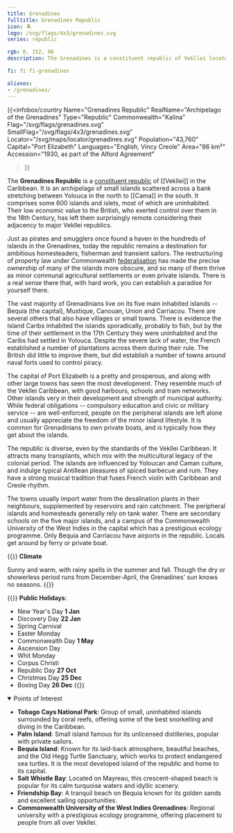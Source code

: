 ```yaml
---
title: Grenadines
fulltitle: Grenadines Republic
icon: 🏝️
logo: /svg/flags/4x3/grenadines.svg
series: republic

rgb: 0, 152, 96
description: The Grenadines is a constituent republic of Vekllei located in the Lesser Antilles of the Caribbean Sea.

fi: fi fi-grenadines

aliases:
- /grenadines/
---
```

{{<infobox/country
	 Name="Grenadines Republic"
	 RealName="Archipelago of the Grenadines"
	 Type="Republic"
	 Commonwealth="Kalina"
	 Flag="/svg/flags/grenadines.svg"
	 SmallFlag="/svg/flags/4x3/grenadines.svg"
	 Locator="/svg/maps/locator/grenadines.svg"
	 Population="43,760"
	 Capital="Port Elizabeth"
	 Languages="English, Vincy Creole"
	 Area="86 km²"
	 Accession="1930, as part of the Alford Agreement"
 >}}

The <span class="fi fi-grenadines"></span> **Grenadines Republic** is a [constituent republic](/republics/) of [[Vekllei]] in the Caribbean. It is an archipelago of small islands scattered across a bank stretching between Yolouca in the north to [[Cama]] in the south. It comprises some 600 islands and islets, most of which are uninhabited. Their low economic value to the British, who exerted control over them in the 18th Century, has left them surprisingly remote considering their adjacency to major Vekllei republics.

Just as pirates and smugglers once found a haven in the hundreds of islands in the Grenadines, today the republic remains a destination for ambitious homesteaders, fisherman and transient sailors. The restructuring of property law under Commonwealth [federalisation](/federalisation/) has made the precise ownership of many of the islands more obscure, and so many of them thrive as minor communal agricultural settlements or even private islands. There is a real sense there that, with hard work, you can establish a paradise for yourself there.

The vast majority of Grenadinians live on its five main inhabited islands -- Bequia (the capital), Mustique, Canouan, Union and Carriacou. There are several others that also have villages or small towns. There is evidence the Island Caribs inhabited the islands sporadically, probably to fish, but by the time of their settlement in the 17th Century they were uninhabited and the Caribs had settled in Yolouca. Despite the severe lack of water, the French established a number of plantations across them during their rule. The British did little to improve them, but did establish a number of towns around naval forts used to control piracy.

The capital of Port Elizabeth is a pretty and prosperous, and along with other large towns has seen the most development. They resemble much of the Vekllei Caribbean, with good harbours, schools and tram networks. Other islands very in their development and strength of municipal authority. While federal obligations -- compulsory education and civic or military service -- are well-enforced, people on the peripheral islands are left alone and usually appreciate the freedom of the minor island lifestyle. It is common for Grenadinians to own private boats, and is typically how they get about the islands.

The republic is diverse, even by the standards of the Vekllei Caribbean. It attracts many transplants, which mix with the multicultural legacy of the colonial period. The islands are influenced by Yoloucan and Caman culture, and indulge typical Antillean pleasures of spiced barbecue and rum. They have a strong musical tradition that fuses French violin with Caribbean and Creole rhythm.

The towns usually import water from the desalination plants in their neighbours, supplemented by reservoirs and rain catchment. The peripheral islands and homesteads generally rely on tank water. There are secondary schools on the five major islands, and a campus of the Commonwealth University of the West Indies in the capital which has a prestigious ecology programme. Only Bequia and Carriacou have airports in the republic. Locals get around by ferry or private boat.

{{<note table>}}
**Climate**

Sunny and warm, with rainy spells in the summer and fall. Though the dry or showerless period runs from December-April, the Grenadines' sun knows no seasons.
{{</note>}}

{{<note table>}}
**Public Holidays**:

* New Year's Day **1 Jan**
* Discovery Day **22 Jan**
* Spring Carnival
* Easter Monday
* Commonwealth Day **1 May**
* Ascension Day
* Whit Monday
* Corpus Christi
* Republic Day **27 Oct**
* Christmas Day **25 Dec**
* Boxing Day **26 Dec**
{{</note>}}

<details open>
<summary>Points of Interest</summary>

- **Tobago Cays National Park**: Group of small, uninhabited islands surrounded by coral reefs, offering some of the best snorkelling and diving in the Caribbean.
- **Palm Island**: Small island famous for its unlicensed distilleries, popular with private sailors.
- **Bequia Island**: Known for its laid-back atmosphere, beautiful beaches, and the Old Hegg Turtle Sanctuary, which works to protect endangered sea turtles. It is the most developed island of the republic and home to its capital.
- **Salt Whistle Bay**: Located on Mayreau, this crescent-shaped beach is popular for its calm turquoise waters and idyllic scenery.
- **Friendship Bay**: A tranquil beach on Bequia known for its golden sands and excellent sailing opportunities.
- **Commonwealth University of the West Indies Grenadines**: Regional university with a prestigious ecology programme, offering placement to people from all over Vekllei.
</details>



